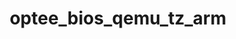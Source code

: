 ---
parent_project: optee
permalink: /engineering/projects/optee/optee_bios_qemu_tz_arm/
project_link_name: optee_bios_qemu_tz_arm
project_url: https://github.com/linaro-swg/bios_qemu_tz_arm
statsAvailable: 'true'
title: optee_bios_qemu_tz_arm
---